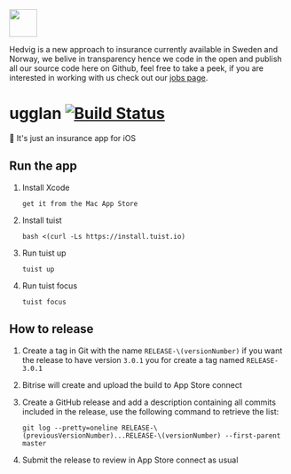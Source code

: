 <img src="https://i.imgur.com/awvfy5Q.png" width="50" height="auto" />

Hedvig is a new approach to insurance currently available in Sweden and Norway, we belive in transparency hence we code in the open and publish all our source code here on Github, feel free to take a peek, if you are interested in working with us check out our [jobs page](https://join.hedvig.com).

# ugglan [![Build Status](https://app.bitrise.io/app/99ca525f2bb31deb/status.svg?token=Jdifn0M6-BB_sCWW3lzYdQ&branch=master)](https://app.bitrise.io/app/99ca525f2bb31deb)

🦉 It's just an insurance app for iOS

## Run the app

1. Install Xcode

   `get it from the Mac App Store`

2. Install tuist

   `bash <(curl -Ls https://install.tuist.io)`

3. Run tuist up

   `tuist up`

4. Run tuist focus

   `tuist focus`

## How to release

1. Create a tag in Git with the name `RELEASE-\(versionNumber)`
   if you want the release to have version `3.0.1` you for create a tag named `RELEASE-3.0.1`

2. Bitrise will create and upload the build to App Store connect

3. Create a GitHub release and add a description containing all commits included in the release, use the following command to retrieve the list:

   `git log --pretty=oneline RELEASE-\(previousVersionNumber)...RELEASE-\(versionNumber) --first-parent master`
   
4. Submit the release to review in App Store connect as usual
